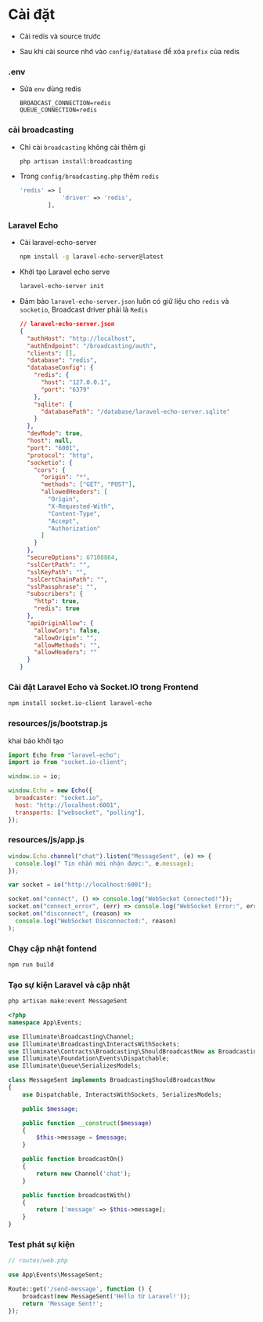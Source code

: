 # Cài đặt

- Cài redis và source trước

- Sau khi cài source nhớ vào `config/database` để xóa `prefix` của redis

### .env

- Sửa `env` dùng redis

  ```env
  BROADCAST_CONNECTION=redis
  QUEUE_CONNECTION=redis
  ```

### cài broadcasting

- Chỉ cài `broadcasting` không cài thêm gì

  ```sh
  php artisan install:broadcasting
  ```

- Trong `config/broadcasting.php` thêm `redis`

  ```php
  'redis' => [
              'driver' => 'redis',
          ],
  ```

### Laravel Echo

- Cài laravel-echo-server

  ```sh
  npm install -g laravel-echo-server@latest
  ```

- Khởi tạo Laravel echo serve

  ```sh
  laravel-echo-server init
  ```

- Đảm bảo `laravel-echo-server.json` luôn có giữ liệu cho `redis` và `socketio`, Broadcast driver phải là `Redis`
  ```json
  // laravel-echo-server.json
  {
    "authHost": "http://localhost",
    "authEndpoint": "/broadcasting/auth",
    "clients": [],
    "database": "redis",
    "databaseConfig": {
      "redis": {
        "host": "127.0.0.1",
        "port": "6379"
      },
      "sqlite": {
        "databasePath": "/database/laravel-echo-server.sqlite"
      }
    },
    "devMode": true,
    "host": null,
    "port": "6001",
    "protocol": "http",
    "socketio": {
      "cors": {
        "origin": "*",
        "methods": ["GET", "POST"],
        "allowedHeaders": [
          "Origin",
          "X-Requested-With",
          "Content-Type",
          "Accept",
          "Authorization"
        ]
      }
    },
    "secureOptions": 67108864,
    "sslCertPath": "",
    "sslKeyPath": "",
    "sslCertChainPath": "",
    "sslPassphrase": "",
    "subscribers": {
      "http": true,
      "redis": true
    },
    "apiOriginAllow": {
      "allowCors": false,
      "allowOrigin": "",
      "allowMethods": "",
      "allowHeaders": ""
    }
  }
  ```

### Cài đặt Laravel Echo và Socket.IO trong Frontend

```sh
npm install socket.io-client laravel-echo
```

### resources/js/bootstrap.js

khai báo khởi tạo

```js
import Echo from "laravel-echo";
import io from "socket.io-client";

window.io = io;

window.Echo = new Echo({
  broadcaster: "socket.io",
  host: "http://localhost:6001",
  transports: ["websocket", "polling"],
});
```

### resources/js/app.js

```js
window.Echo.channel("chat").listen("MessageSent", (e) => {
  console.log(" Tin nhắn mới nhận được:", e.message);
});

var socket = io("http://localhost:6001");

socket.on("connect", () => console.log("WebSocket Connected!"));
socket.on("connect_error", (err) => console.log("WebSocket Error:", err));
socket.on("disconnect", (reason) =>
  console.log("WebSocket Disconnected:", reason)
);
```

### Chạy cập nhật fontend

```sh
npm run build
```

### Tạo sự kiện Laravel và cập nhật

```sh
php artisan make:event MessageSent
```

```php
<?php
namespace App\Events;

use Illuminate\Broadcasting\Channel;
use Illuminate\Broadcasting\InteractsWithSockets;
use Illuminate\Contracts\Broadcasting\ShouldBroadcastNow as BroadcastingShouldBroadcastNow;
use Illuminate\Foundation\Events\Dispatchable;
use Illuminate\Queue\SerializesModels;

class MessageSent implements BroadcastingShouldBroadcastNow
{
    use Dispatchable, InteractsWithSockets, SerializesModels;

    public $message;

    public function __construct($message)
    {
        $this->message = $message;
    }

    public function broadcastOn()
    {
        return new Channel('chat');
    }

    public function broadcastWith()
    {
        return ['message' => $this->message];
    }
}
```

### Test phát sự kiện

```php
// routes/web.php

use App\Events\MessageSent;

Route::get('/send-message', function () {
    broadcast(new MessageSent('Hello từ Laravel!'));
    return 'Message Sent!';
});
```

